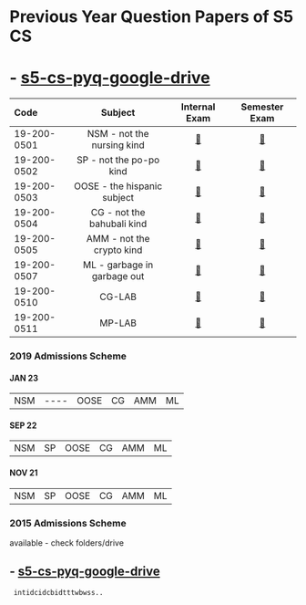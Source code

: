 # Previous Year Question Papers of S5 CS



# - [s5-cs-pyq-google-drive](https://drive.google.com/drive/u/1/folders/12kmAFf7DTK2iO8ILBEFCUwCL7rQEVE7U)

| Code |  Subject |             Internal Exam             |             Semester Exam             |
|:--|:---:|:-------------------------------------:|:-------------------------------------:|
|19-200-0501|NSM - not the nursing kind | [:open_file_folder:](/internal/NSM )  | [:open_file_folder:](/pyq/NSM )  |
|19-200-0502|SP - not the po-po kind|  [:open_file_folder:](/internal/SP )  |  [:open_file_folder:](/pyq/SP )  |
|19-200-0503|OOSE - the hispanic subject | [:open_file_folder:](/internal/OOSE ) | [:open_file_folder:](/pyq/OOSE ) |
|19-200-0504|CG - not the bahubali kind|  [:open_file_folder:](/internal/CG )  |  [:open_file_folder:](/pyq/CG )  |
|19-200-0505|AMM - not the crypto kind| [:open_file_folder:](/internal/AMM )  | [:open_file_folder:](/pyq/AMM/ ) |
|19-200-0507|ML - garbage in garbage out|  [:open_file_folder:](/internal/ML )  |  [:open_file_folder:](/pyq/ML )  |
|19-200-0510|CG-LAB|   [:open_file_folder:](/internal/ )   |   [:open_file_folder:](/pyq/ )   |
|19-200-0511|MP-LAB|   [:open_file_folder:](/internal/ )   |   [:open_file_folder:](/pyq/ )   |




### 2019 Admissions Scheme

#### JAN 23
|||||||
|:---:|:---:|:---:|:---:|:---:|:---:|
|NSM|----|OOSE|CG|AMM|ML|

#### SEP 22
|||||||
|:---:|:---:|:---:|:---:|:---:|:---:|
|NSM|SP|OOSE|CG|AMM|ML|

#### NOV 21
|||||||
|:---:|:---:|:---:|:---:|:---:|:---:|
|NSM|SP|OOSE|CG|AMM|ML|

### 2015 Admissions Scheme

available - check folders/drive

## - [s5-cs-pyq-google-drive](https://drive.google.com/drive/u/1/folders/12kmAFf7DTK2iO8ILBEFCUwCL7rQEVE7U)

``` intidcidcbidtttwbwss..```

<!--- its not that i dont care , i do care but i dont think the time will be well spend,so ...
-->
